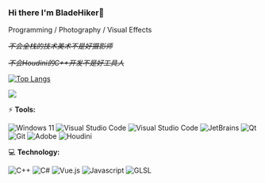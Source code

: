 ### Hi there I'm BladeHiker👋

Programming / Photography / Visual Effects

~~*不会全栈的技术美术不是好摄影师*~~

~~*不会Houdini的C++开发不是好工具人*~~

[![Top Langs](https://github-readme-stats.vercel.app/api/top-langs/?username=BladeHiker&layout=compact&hide=C)](https://github.com/anuraghazra/github-readme-stats)


<img src="https://github-readme-stats.vercel.app/api?username=BladeHiker&show_icons=true">


<!--
**BladeHiker/BladeHiker** is a ✨ _special_ ✨ repository because its `README.md` (this file) appears on your GitHub profile.

Here are some ideas to get you started:

- 🔭 I’m currently working on ...
- 🌱 I’m currently learning ...
- 👯 I’m looking to collaborate on ...
- 🤔 I’m looking for help with ...
- 💬 Ask me about ...
- 📫 How to reach me: ...
- 😄 Pronouns: ...
- ⚡ Fun fact: ...
-->

⚡ **Tools:** 

![Windows 11](https://img.shields.io/badge/-Windows%2011-0078D6?style=flat-square&logo=windows&logoColor=white)
![Visual Studio Code](https://img.shields.io/badge/-Visual_Studio_Code-007ACC?style=flat-square&logo=visual-studio-code&logoColor=white)
![Visual Studio Code](https://img.shields.io/badge/-Visual_Studio-5C2D91?style=flat-square&logo=visual-studio&logoColor=white)
![JetBrains](https://img.shields.io/badge/-JetBrains-FE2857?style=flat-square&logo=JetBrains&logoColor=black)
![Qt](https://img.shields.io/badge/-Qt-41CD52?style=flat-square&logo=Qt&logoColor=white)
![Git](https://img.shields.io/badge/-Git-F05032?style=flat-square&logo=git&logoColor=white)
![Adobe](https://img.shields.io/badge/-Adobe-FF0000?style=flat-square&logo=Adobe&logoColor=white)
![Houdini](https://img.shields.io/badge/-Houdini-FF4713?style=flat-square&logo=Houdini&logoColor=white)

💻 **Technology:**

![C++](https://img.shields.io/badge/-C++-00599C?style=flat-square&logo=C%2B%2B&logoColor=white)
![C#](https://img.shields.io/badge/-C%23-239120?style=flat-square&logo=C%20Sharp&logoColor=white)
![Vue.js](https://img.shields.io/badge/-Vue.js-4FC08D?style=flat-square&logo=Vue.js&logoColor=white)
![Javascript](https://img.shields.io/badge/-Javascript-F7DF1E?style=flat-square&logo=javascript&logoColor=black)
![GLSL](https://img.shields.io/badge/-GLSL-5586A4?style=flat-square&logo=OpenGL&logoColor=white)
